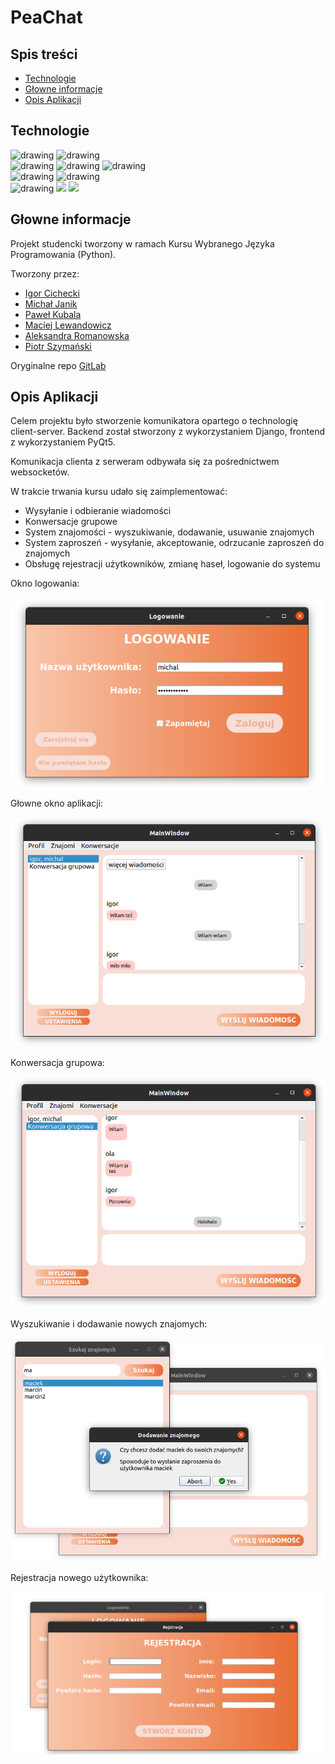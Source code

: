 # PeaChat
## Spis treści
* [Technologie](#technologie)
* [Głowne informacje](#głowne-informacje)
* [Opis Aplikacji](#opis-aplikacji)

	

## Technologie
<img src="https://yourdevops.org/wp-content/uploads/2019/03/python3.jpg" alt="drawing" height=80px/>
<img src="https://udooorgcdn-aidilabsrl.netdna-ssl.com/wp-content/uploads/2015/05/qt5-udoo.jpg" alt="drawing" height=80px/>
<br/>
<img src="https://www.djangoproject.com/m/img/logos/django-logo-negative.png" alt="drawing" height=80px/>
<img src="https://miro.medium.com/proxy/1*N5Iep1wJY1iXgMzpHxzE8w.png" alt="drawing" height=80px/>
<img src="https://user-images.githubusercontent.com/6927678/36393573-789e7bc2-15b0-11e8-9a31-49f58e03a5c9.png
" alt="drawing" height=80px/>
<br/>
<img src="https://tr3.cbsistatic.com/hub/i/r/2016/10/18/831f017c-ee68-4bd6-8a5c-ab31b4d35d6d/resize/1200x/1d727d94737ac8571d079efce9a035af/dockerhero.jpg" alt="drawing" height=80px/>
<img src="https://openwhisk.apache.org/images/deployments/logo-docker-compose-text.svg" alt="drawing" height=80px/> 
<br/>
<img src="https://upload.wikimedia.org/wikipedia/commons/thumb/a/a1/PyCharm_Logo.svg/1024px-PyCharm_Logo.svg.png" alt="drawing" height=80px/> 
<img src="https://upload.wikimedia.org/wikipedia/commons/thumb/9/9a/Visual_Studio_Code_1.35_icon.svg/768px-Visual_Studio_Code_1.35_icon.svg.png" height=80px/> 
<img src="https://upload.wikimedia.org/wikipedia/commons/thumb/1/18/GitLab_Logo.svg/1108px-GitLab_Logo.svg.png" height=80px/> 



## Głowne informacje
Projekt studencki tworzony w ramach Kursu Wybranego Języka Programowania (Python).

Tworzony przez:
* [Igor Cichecki](https://github.com/regin123)
* [Michał Janik](https://github.com/mihal09)
* [Paweł Kubala](https://github.com/Kubciooo)
* [Maciej Lewandowicz](https://github.com/sasuke5055)
* [Aleksandra Romanowska]()
* [Piotr Szymański](https://github.com/PitiMonster)

Oryginalne repo [GitLab](https://gitlab.com/sasuke5055/python-project)


## Opis Aplikacji
Celem projektu było stworzenie komunikatora opartego o technologię client-server. 
Backend został stworzony z wykorzystaniem Django, frontend z wykorzystaniem PyQt5. 

Komunikacja clienta z serweram odbywała się za pośrednictwem websocketów. 

W trakcie trwania kursu udało się zaimplementować:
* Wysyłanie i odbieranie wiadomości
* Konwersacje grupowe
* System znajomości - wyszukiwanie, dodawanie, usuwanie znajomych
* System zaproszeń - wysyłanie, akceptowanie, odrzucanie zaproszeń do znajomych
* Obsługę rejestracji użytkowników, zmianę haseł, logowanie do systemu


Okno logowania:

![](Docs/SS/m3.png)

Głowne okno aplikacji:

![](Docs/SS/m1.png)

Konwersacja grupowa:

![](Docs/SS/m2.png)

Wyszukiwanie i dodawanie nowych znajomych:

![](Docs/SS/m5.png)

Rejestracja nowego użytkownika:

![](Docs/SS/m4.png)




